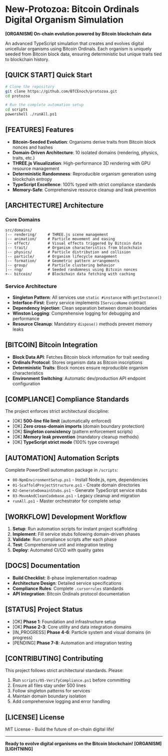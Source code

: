 # New-Protozoa: Bitcoin Ordinals Digital Organism Simulation

**[ORGANISM] On-chain evolution powered by Bitcoin blockchain data**

An advanced TypeScript simulation that creates and evolves digital unicellular organisms using Bitcoin Ordinals. Each organism is uniquely seeded from Bitcoin block data, ensuring deterministic but unique traits tied to blockchain history.

## [QUICK START] Quick Start

```bash
# Clone the repository
git clone https://github.com/BTCEnoch/protozoa.git
cd protozoa

# Run the complete automation setup
cd scripts
powershell ./runAll.ps1
```

## [FEATURES] Features

- **Bitcoin-Seeded Evolution**: Organisms derive traits from Bitcoin block nonces and hashes
- **Domain-Driven Architecture**: 10 isolated domains (rendering, physics, traits, etc.)
- **THREE.js Visualization**: High-performance 3D rendering with GPU resource management
- **Deterministic Randomness**: Reproducible organism generation using blockchain entropy
- **TypeScript Excellence**: 100% typed with strict compliance standards
- **Memory-Safe**: Comprehensive resource cleanup and leak prevention

## [ARCHITECTURE] Architecture

### Core Domains
```
src/domains/
|-- rendering/     # THREE.js scene management
|-- animation/     # Particle movement and easing
|-- effect/        # Visual effects triggered by Bitcoin data
|-- trait/         # Organism characteristics from blockchain
|-- physics/       # Particle distribution and collision
|-- particle/      # Organism lifecycle management
|-- formation/     # Geometric pattern arrangements
|-- group/         # Particle clustering behavior
|-- rng/           # Seeded randomness using Bitcoin nonces
+-- bitcoin/       # Blockchain data fetching with caching
```

### Service Architecture
- **Singleton Pattern**: All services use `static #instance` with `getInstance()`
- **Interface-First**: Every service implements `IServiceName` contract
- **Dependency Injection**: Clean separation between domain boundaries
- **Winston Logging**: Comprehensive logging for debugging and performance
- **Resource Cleanup**: Mandatory `dispose()` methods prevent memory leaks

## [BITCOIN] Bitcoin Integration

- **Block Data API**: Fetches Bitcoin block information for trait seeding
- **Ordinals Protocol**: Stores organism data as Bitcoin inscriptions
- **Deterministic Traits**: Block nonces ensure reproducible organism characteristics
- **Environment Switching**: Automatic dev/production API endpoint configuration

## [COMPLIANCE] Compliance Standards

The project enforces strict architectural discipline:

- [OK] **500-line file limit** (automatically enforced)
- [OK] **Zero cross-domain imports** (domain boundary protection)
- [OK] **Singleton consistency** (pattern enforcement scripts)
- [OK] **Memory leak prevention** (mandatory cleanup methods)
- [OK] **TypeScript strict mode** (100% type coverage)

## [AUTOMATION] Automation Scripts

Complete PowerShell automation package in `/scripts`:

- `00-NpmEnvironmentSetup.ps1` - Install Node.js, npm, dependencies
- `01-ScaffoldProjectStructure.ps1` - Create domain directories
- `02-GenerateDomainStubs.ps1` - Generate TypeScript service stubs
- `03-MoveAndCleanCodebase.ps1` - Legacy cleanup and migration
- `runAll.ps1` - Master orchestrator for complete setup

## [WORKFLOW] Development Workflow

1. **Setup**: Run automation scripts for instant project scaffolding
2. **Implement**: Fill service stubs following domain-driven phases
3. **Validate**: Run compliance scripts after each phase
4. **Test**: Comprehensive unit and integration testing
5. **Deploy**: Automated CI/CD with quality gates

## [DOCS] Documentation

- **Build Checklist**: 8-phase implementation roadmap
- **Architecture Design**: Detailed service specifications
- **Compliance Rules**: Complete `.cursorrules` standards
- **API Integration**: Bitcoin Ordinals protocol documentation

## [STATUS] Project Status

- [OK] **Phase 1**: Foundation and infrastructure setup
- [OK] **Phase 2-3**: Core utility and data integration domains
- [IN_PROGRESS] **Phase 4-6**: Particle system and visual domains (in progress)
- [PENDING] **Phase 7-8**: Automation and integration testing

## [CONTRIBUTING] Contributing

This project follows strict architectural standards. Please:

1. Run `scripts/05-VerifyCompliance.ps1` before committing
2. Ensure all files stay under 500 lines
3. Follow singleton patterns for services
4. Maintain domain boundary isolation
5. Add comprehensive logging and error handling

## [LICENSE] License

MIT License - Build the future of on-chain digital life!

---

**Ready to evolve digital organisms on the Bitcoin blockchain! [ORGANISM][LIGHTNING]**
